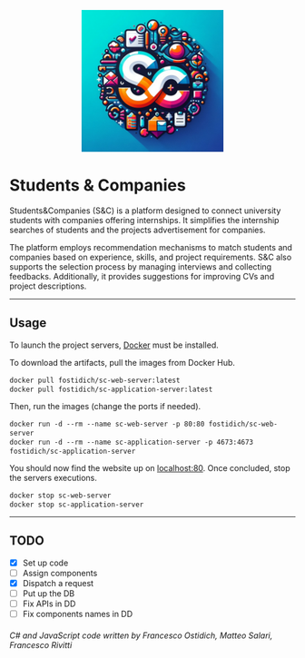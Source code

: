 <p align="center">
  <img src="documents/assets/SC-logo.png" alt="S&C logo" width="250">
</p>

# Students & Companies

Students&Companies (S&C) is a platform designed to connect university students with companies offering internships.
It simplifies the internship searches of students and the projects advertisement for companies.

The platform employs recommendation mechanisms to match students and companies based on experience, skills, and project requirements.
S&C also supports the selection process by managing interviews and collecting feedbacks.
Additionally, it provides suggestions for improving CVs and project descriptions.

- - -

## Usage

To launch the project servers, [Docker](https://docker.com) must be installed.

To download the artifacts, pull the images from Docker Hub.

```
docker pull fostidich/sc-web-server:latest
docker pull fostidich/sc-application-server:latest
```

Then, run the images (change the ports if needed).

```
docker run -d --rm --name sc-web-server -p 80:80 fostidich/sc-web-server
docker run -d --rm --name sc-application-server -p 4673:4673 fostidich/sc-application-server
```

You should now find the website up on [localhost:80](http://localhost:80).
Once concluded, stop the servers executions.

```
docker stop sc-web-server
docker stop sc-application-server
```

- - -

## TODO

- [x] Set up code
- [ ] Assign components
- [x] Dispatch a request
- [ ] Put up the DB
- [ ] Fix APIs in DD
- [ ] Fix components names in DD

###### C# and JavaScript code written by Francesco Ostidich, Matteo Salari, Francesco Rivitti

